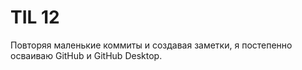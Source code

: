 # TIL 12

Повторяя маленькие коммиты и создавая заметки, я постепенно осваиваю GitHub и GitHub Desktop.
